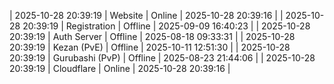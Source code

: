 | 2025-10-28 20:39:19 | Website | Online | 2025-10-28 20:39:16 |
| 2025-10-28 20:39:19 | Registration | Offline | 2025-09-09 16:40:23 |
| 2025-10-28 20:39:19 | Auth Server | Offline | 2025-08-18 09:33:31 |
| 2025-10-28 20:39:19 | Kezan (PvE) | Offline | 2025-10-11 12:51:30 |
| 2025-10-28 20:39:19 | Gurubashi (PvP) | Offline | 2025-08-23 21:44:06 |
| 2025-10-28 20:39:19 | Cloudflare | Online | 2025-10-28 20:39:16 |

